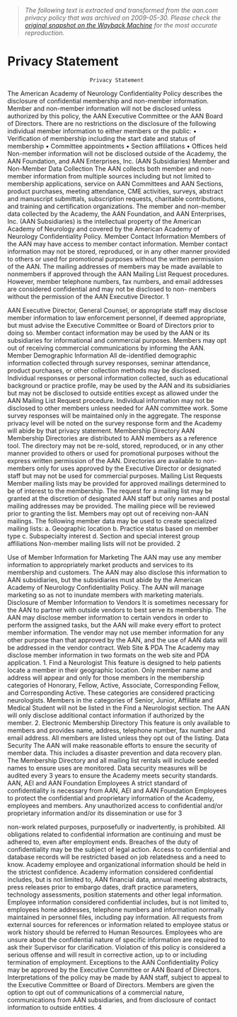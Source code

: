 > *The following text is extracted and transformed from the aan.com privacy policy that was archived on 2009-05-30. Please check the [original snapshot on the Wayback Machine](https://web.archive.org/web/20090530042802id_/http%3A//www.aan.com/globals/axon/assets/3269.pdf) for the most accurate reproduction.*

# Privacy Statement

                              Privacy Statement
 The American Academy of Neurology Confidentiality Policy describes the
disclosure of confidential membership and non-member information. Member
and non-member information will not be disclosed unless authorized by this
policy, the AAN Executive Committee or the AAN Board of Directors.
There are no restrictions on the disclosure of the following individual member
information to either members or the public:
     • Verification of membership including the start date and status of
         membership
     • Committee appointments
     • Section affiliations
     • Offices held
Non-member information will not be disclosed outside of the Academy, the AAN
Foundation, and AAN Enterprises, Inc. (AAN Subsidiaries)
Member and Non-Member Data Collection
The AAN collects both member and non-member information from multiple
sources including but not limited to membership applications, service on AAN
Committees and AAN Sections, product purchases, meeting attendance, CME
activities, surveys, abstract and manuscript submittals, subscription requests,
charitable contributions, and training and certification organizations. The
member and non-member data collected by the Academy, the AAN Foundation,
and AAN Enterprises, Inc. (AAN Subsidiaries) is the intellectual property of the
American Academy of Neurology and covered by the American Academy of
Neurology Confidentiality Policy.
Member Contact Information
Members of the AAN may have access to member contact information. Member
contact information may not be stored, reproduced, or in any other manner
provided to others or used for promotional purposes without the written
permission of the AAN. The mailing addresses of members may be made
available to nonmembers if approved through the AAN Mailing List Request
procedures. However, member telephone numbers, fax numbers, and email
addresses are considered confidential and may not be disclosed to non-
members without the permission of the AAN Executive Director.
                                          1


AAN Executive Director, General Counsel, or appropriate staff may disclose
member information to law enforcement personnel, if deemed appropriate, but
must advise the Executive Committee or Board of Directors prior to doing so.
Member contact information may be used by the AAN or its subsidiaries for
informational and commercial purposes. Members may opt out of receiving
commercial communications by informing the AAN.
Member Demographic Information
All de-identified demographic information collected through survey responses,
seminar attendance, product purchases, or other collection methods may be
disclosed. Individual responses or personal information collected, such as
educational background or practice profile, may be used by the AAN and its
subsidiaries but may not be disclosed to outside entities except as allowed under
the AAN Mailing List Request procedure. Individual information may not be
disclosed to other members unless needed for AAN committee work.
Some survey responses will be maintained only in the aggregate. The response
privacy level will be noted on the survey response form and the Academy will
abide by that privacy statement.
Membership Directory
AAN Membership Directories are distributed to AAN members as a reference
tool. The directory may not be re-sold, stored, reproduced, or in any other
manner provided to others or used for promotional purposes without the express
written permission of the AAN. Directories are available to non-members only for
uses approved by the Executive Director or designated staff but may not be used
for commercial purposes.
Mailing List Requests
Member mailing lists may be provided for approved mailings determined to be of
interest to the membership. The request for a mailing list may be granted at the
discretion of designated AAN staff but only names and postal mailing addresses
may be provided. The mailing piece will be reviewed prior to granting the list.
Members may opt out of receiving non-AAN mailings.
The following member data may be used to create specialized mailing lists:
        a. Geographic location
        b. Practice status based on member type
        c. Subspecialty interest
        d. Section and special interest group affiliations
Non-member mailing lists will not be provided.
                                          2


Use of Member Information for Marketing
The AAN may use any member information to appropriately market products and
services to its membership and customers. The AAN may also disclose this
information to AAN subsidiaries, but the subsidiaries must abide by the American
Academy of Neurology Confidentiality Policy. The AAN will manage marketing
so as not to inundate members with marketing materials.
Disclosure of Member Information to Vendors
It is sometimes necessary for the AAN to partner with outside vendors to best
serve its membership. The AAN may disclose member information to certain
vendors in order to perform the assigned tasks, but the AAN will make every
effort to protect member information. The vendor may not use member
information for any other purpose than that approved by the AAN, and the use of
AAN data will be addressed in the vendor contract.
Web Site & PDA
The Academy may disclose member information in two formats on the web site
and PDA application.
     1. Find a Neurologist
This feature is designed to help patients locate a member in their geographic
location. Only member name and address will appear and only for those
members in the membership categories of Honorary, Fellow, Active, Associate,
Corresponding Fellow, and Corresponding Active. These categories are
considered practicing neurologists. Members in the categories of Senior, Junior,
Affiliate and Medical Student will not be listed in the Find a Neurologist section.
The AAN will only disclose additional contact information if authorized by the
member.
     2. Electronic Membership Directory
This feature is only available to members and provides name, address,
telephone number, fax number and email address. All members are listed unless
they opt out of the listing.
Data Security
The AAN will make reasonable efforts to ensure the security of member data.
This includes a disaster prevention and data recovery plan. The Membership
Directory and all mailing list rentals will include seeded names to ensure uses are
monitored. Data security measures will be audited every 3 years to ensure the
Academy meets security standards.
AAN, AEI and AAN Foundation Employees
A strict standard of confidentiality is necessary from AAN, AEI and AAN
Foundation Employees to protect the confidential and proprietary information of
the Academy, employees and members.                   Any unauthorized access to
confidential and/or proprietary information and/or its dissemination or use for
                                             3


non-work related purposes, purposefully or inadvertently, is prohibited. All
obligations related to confidential information are continuing and must be
adhered to, even after employment ends. Breaches of the duty of confidentiality
may be the subject of legal action. Access to confidential and database records
will be restricted based on job relatedness and a need to know.
Academy employee and organizational information should be held in the strictest
confidence. Academy information considered confidential includes, but is not
limited to, AAN financial data, annual meeting abstracts, press releases prior to
embargo dates, draft practice parameters, technology assessments, position
statements and other legal information. Employee information considered
confidential includes, but is not limited to, employees home addresses, telephone
numbers and information normally maintained in personnel files, including pay
information. All requests from external sources for references or information
related to employee status or work history should be referred to Human
Resources.
Employees who are unsure about the confidential nature of specific information
are required to ask their Supervisor for clarification. Violation of this policy is
considered a serious offense and will result in corrective action, up to or including
termination of employment.
Exceptions to the AAN Confidentiality Policy may be approved by the Executive
Committee or AAN Board of Directors. Interpretations of the policy may be made
by AAN staff, subject to appeal to the Executive Committee or Board of Directors.
Members are given the option to opt out of communications of a commercial
nature, communications from AAN subsidiaries, and from disclosure of contact
information to outside entities.
                                            4
